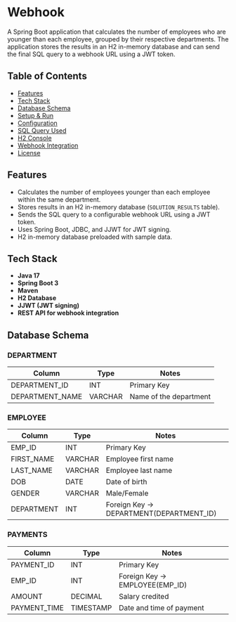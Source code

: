 # Webhook

A Spring Boot application that calculates the number of employees who are younger than each employee, grouped by their respective departments. The application stores the results in an H2 in-memory database and can send the final SQL query to a webhook URL using a JWT token.



## Table of Contents

- [Features](#features)
- [Tech Stack](#tech-stack)
- [Database Schema](#database-schema)
- [Setup & Run](#setup--run)
- [Configuration](#configuration)
- [SQL Query Used](#sql-query-used)
- [H2 Console](#h2-console)
- [Webhook Integration](#webhook-integration)
- [License](#license)



## Features

- Calculates the number of employees younger than each employee within the same department.
- Stores results in an H2 in-memory database (`SOLUTION_RESULTS` table).
- Sends the SQL query to a configurable webhook URL using a JWT token.
- Uses Spring Boot, JDBC, and JJWT for JWT signing.
- H2 in-memory database preloaded with sample data.



## Tech Stack

- **Java 17**
- **Spring Boot 3**
- **Maven**
- **H2 Database**
- **JJWT (JWT signing)**
- **REST API for webhook integration**



## Database Schema

### DEPARTMENT
| Column | Type | Notes |
|--------|------|------|
| DEPARTMENT_ID | INT | Primary Key |
| DEPARTMENT_NAME | VARCHAR | Name of the department |

### EMPLOYEE
| Column | Type | Notes |
|--------|------|------|
| EMP_ID | INT | Primary Key |
| FIRST_NAME | VARCHAR | Employee first name |
| LAST_NAME | VARCHAR | Employee last name |
| DOB | DATE | Date of birth |
| GENDER | VARCHAR | Male/Female |
| DEPARTMENT | INT | Foreign Key → DEPARTMENT(DEPARTMENT_ID) |

### PAYMENTS
| Column | Type | Notes |
|--------|------|------|
| PAYMENT_ID | INT | Primary Key |
| EMP_ID | INT | Foreign Key → EMPLOYEE(EMP_ID) |
| AMOUNT | DECIMAL | Salary credited |
| PAYMENT_TIME | TIMESTAMP | Date and time of payment |



